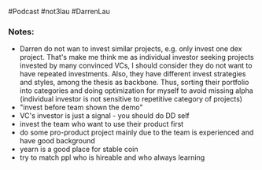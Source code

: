 #Podcast #not3lau #DarrenLau

### Notes:
- Darren do not wan to invest similar projects, e.g. only invest one dex project. That's make me think me as individual investor seeking projects invested by many convinced VCs, I should consider they do not want to have repeated investments. Also, they have different invest strategies and styles, among the thesis as backbone. Thus, sorting their portfolio into categories and doing optimization for myself to avoid missing alpha (individual investor is not sensitive to repetitive category of projects)
- "invest before team shown the demo"
- VC's investor is just a signal - you should do DD self
- invest the team who want to use their product first
- do some pro-product project mainly due to the team is experienced and have good background
- yearn is a good place for stable coin
- try to match ppl who is hireable and who always learning